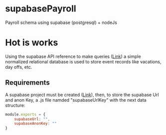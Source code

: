 # supabasePayroll

Payroll schema using supabase (postgresql) + nodeJs


# Hot is works

Using the supabase API reference to make queries ([Link](https://supabase.io/docs/reference/javascript/supabase-client)) a simple normalized relational database is used to store event records like vacations, day offs, etc.


## Requirements

A supabase project must be created ([Link](https://supabase.io/)), then, to store the supabase Url and anon Key, a .js file namded "supabaseUrlKey" with the next data structure:

```javascript
module.exports = {
    supabaseUrl: "",
    supabaseAnonKey: ""
}


